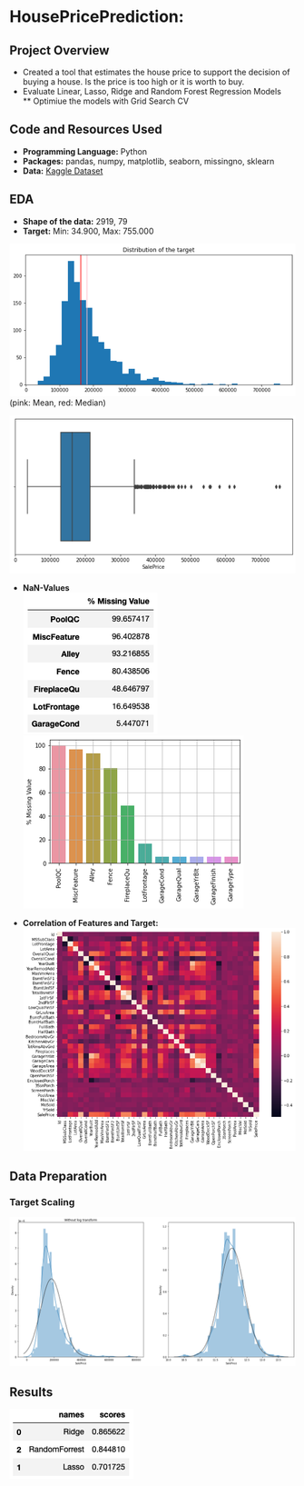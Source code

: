 # HousePricePrediction: 

## Project Overview
* Created a tool that estimates the house price to support the decision of buying a house. Is the price is too high or it is worth to buy.
* Evaluate Linear, Lasso, Ridge and Random Forest Regression Models </br>
** Optimiue the models with Grid Search CV

## Code and Resources Used
* **Programming Language:** Python
* **Packages:** pandas, numpy, matplotlib, seaborn, missingno, sklearn
* **Data:** [Kaggle Dataset](https://www.kaggle.com/competitions/house-prices-advanced-regression-techniques/data)

## EDA
* **Shape of the data:** 2919, 79
* **Target:** Min: 34.900, Max: 755.000

![](/images/TargetDistribution) </br>
(pink: Mean, red: Median)

![](/images/TargetBoxPlot)

* **NaN-Values** </br>
![](/images/DataFrameNaN.png)
![](/images/PercentageNaN)

* **Correlation of Features and Target:** </br>
![](/images/Heatmap)

## Data Preparation
### Target Scaling
![](/images/ScalingTarget)

## Results
![](/images/Results.png)



